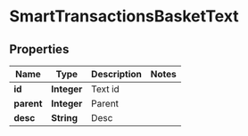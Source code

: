 
# SmartTransactionsBasketText

## Properties
Name | Type | Description | Notes
------------ | ------------- | ------------- | -------------
**id** | **Integer** | Text id | 
**parent** | **Integer** | Parent | 
**desc** | **String** | Desc | 



